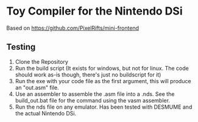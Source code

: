 # Toy Compiler for the Nintendo DSi 

Based on https://github.com/PixelRifts/mini-frontend

## Testing

1. Clone the Repository
2. Run the build script (It exists for windows, but not for linux. The code should work as-is though, there's just no buildscript for it)
3. Run the exe with your code file as the first argument, this will produce an "out.asm" file.
4. Use an assembler to assemble the .asm file into a .nds. See the build_out.bat file for the command using the vasm assembler.
5. Run the nds file on any emulator. Has been tested with DESMUME and the actual Nintendo DSi.


